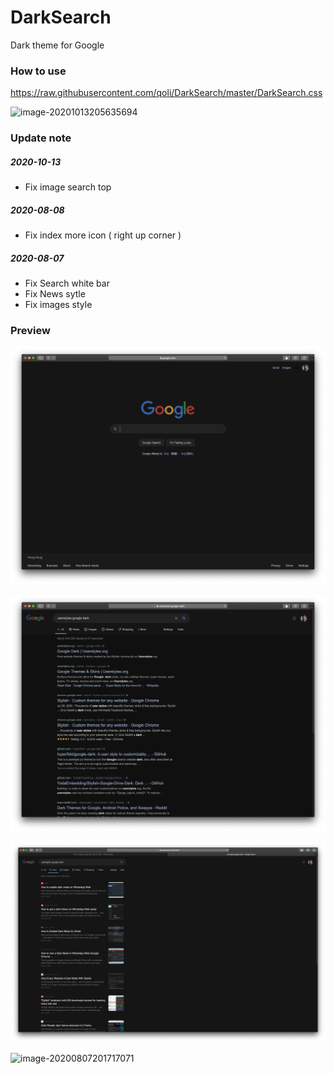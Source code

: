 # DarkSearch

Dark theme for Google

### How to use

https://raw.githubusercontent.com/qoli/DarkSearch/master/DarkSearch.css

![image-20201013205635694](https://gitee.com/qoli/u-pic/raw/master/uPic/image-20201013205635694.png)



### Update note

##### 2020-10-13

* Fix image search top

##### 2020-08-08

* Fix index more icon ( right up corner )

##### 2020-08-07

* Fix Search white bar
* Fix News sytle
* Fix images style



### Preview

![image-20200807200649691](README.assets/image-20200807200649691.png)

![image-20200807200657959](README.assets/image-20200807200657959.png)

![image-20200807201707262](README.assets/image-20200807201707262.png)

![image-20200807201717071](README.assets/image-20200807201717071.png)
